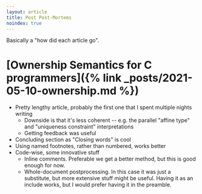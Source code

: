 ```yaml
---
layout: article
title: Post Post-Mortems
noindex: true
---
```


Basically a "how did each article go".

# [Ownership Semantics for C programmers]({% link _posts/2021-05-10-ownership.md %})

- Pretty lengthy article, probably the first one that I spent multiple nights writing
  - Downside is that it's less coherent -- e.g. the parallel "affine type" and "uniqueness constraint" interpretations
  - Getting feedback was useful
- Concluding section as "Closing words" is cool
- Using named footnotes, rather than numbered, works better
- Code-wise, some innovative stuff
  - Inline comments. Preferable we get a better method, but this is good enough for now.
  - Whole-document postprocessing. In this case it was just a substitute, but more extensive stuff might be useful. Having it as an include works, but I would prefer having it in the preamble.
